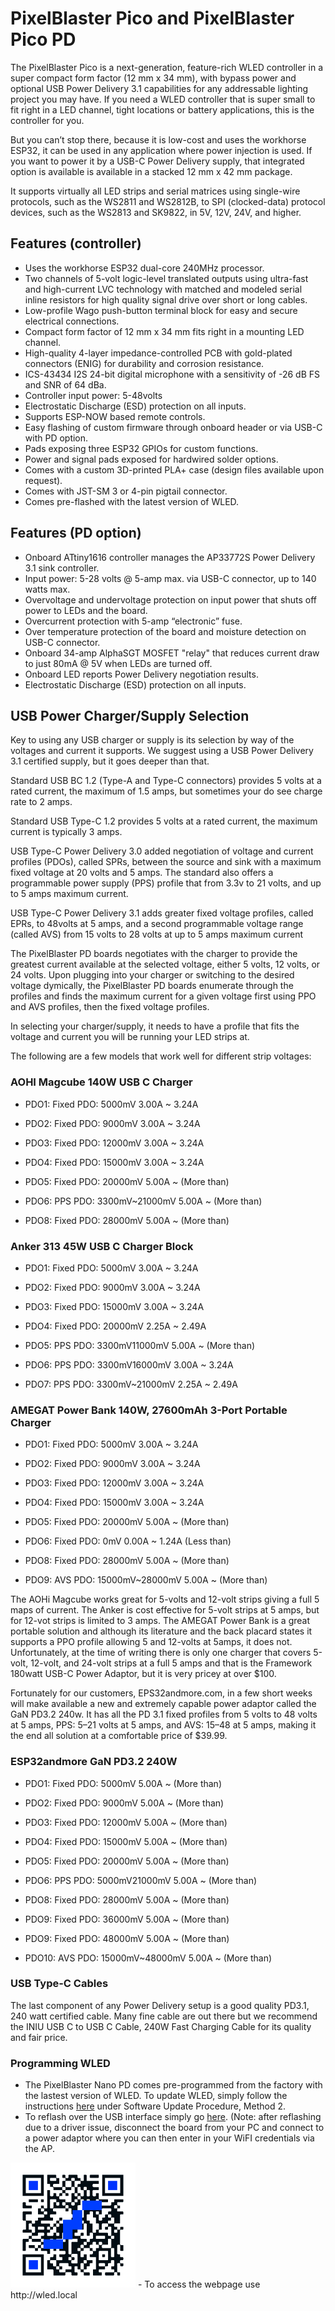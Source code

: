 # PixelBlaster Pico and PixelBlaster Pico PD 

The PixelBlaster Pico is a next-generation, feature-rich WLED controller in a super compact form factor (12 mm x 34 mm), with bypass power and optional USB Power Delivery 3.1 capabilities for any addressable lighting project you may have. If you need a WLED controller that is super small to fit right in a LED channel, tight locations or battery applications, this is the controller for you. 

But you can’t stop there, because it is low-cost and uses the workhorse ESP32, it can be used in any application where power injection is used. If you want to power it by a USB-C Power Delivery supply, that integrated option is available is available in a stacked 12 mm x 42 mm package. 

It supports virtually all LED strips and serial matrices using single-wire protocols, such as the WS2811 and WS2812B, to SPI (clocked-data) protocol devices, such as the WS2813 and SK9822, in 5V, 12V, 24V, and higher. 

## Features (controller) 

- Uses the workhorse ESP32 dual-core 240MHz processor. 
- Two channels of 5-volt logic-level translated outputs using ultra-fast and high-current LVC technology with matched and modeled serial inline resistors for high quality signal drive over short or long cables. 
- Low-profile Wago push-button terminal block for easy and secure electrical connections. 
- Compact form factor of 12 mm x 34 mm fits right in a mounting LED channel. 
- High-quality 4-layer impedance-controlled PCB with gold-plated connectors (ENIG) for durability and corrosion resistance. 
- ICS-43434 I2S 24-bit digital microphone with a sensitivity of -26 dB FS and SNR of 64 dBa. 
- Controller input power: 5-48volts 
- Electrostatic Discharge (ESD) protection on all inputs. 
- Supports ESP-NOW based remote controls. 
- Easy flashing of custom firmware through onboard header or via USB-C with PD option. 
- Pads exposing three ESP32 GPIOs for custom functions. 
- Power and signal pads exposed for hardwired solder options. 
- Comes with a custom 3D-printed PLA+ case (design files available upon request). 
- Comes with JST-SM 3 or 4-pin pigtail connector. 
- Comes pre-flashed with the latest version of WLED. 

## Features (PD option) 

- Onboard ATtiny1616 controller manages the AP33772S Power Delivery 3.1 sink controller. 
- Input power: 5-28 volts @ 5-amp max. via USB-C connector, up to 140 watts max. 
- Overvoltage and undervoltage protection on input power that shuts off power to LEDs and the board. 
- Overcurrent protection with 5-amp “electronic” fuse. 
- Over temperature protection of the board and moisture detection on USB-C connector. 
- Onboard 34-amp AlphaSGT MOSFET "relay" that reduces current draw to just 80mA @ 5V when LEDs are turned off. 
- Onboard LED reports Power Delivery negotiation results. 
- Electrostatic Discharge (ESD) protection on all inputs. 

## USB Power Charger/Supply Selection 

Key to using any USB charger or supply is its selection by way of the voltages and current it supports.  We suggest using a USB Power Delivery 3.1 certified supply, but it goes deeper than that. 

Standard USB BC 1.2 (Type-A and Type-C connectors) provides 5 volts at a rated current, the maximum of 1.5 amps, but sometimes your do see charge rate to 2 amps. 

Standard USB Type-C 1.2 provides 5 volts at a rated current, the maximum current is typically 3 amps. 

USB Type-C Power Delivery 3.0 added negotiation of voltage and current profiles (PDOs), called SPRs, between the source and sink with a maximum fixed voltage at 20 volts and 5 amps.  The standard also offers a programmable power supply (PPS) profile that from 3.3v to 21 volts, and up to 5 amps maximum current. 

USB Type-C Power Delivery 3.1 adds greater fixed voltage profiles, called EPRs, to 48volts at 5 amps, and a second programmable voltage range (called AVS) from 15 volts to 28 volts at up to 5 amps maximum current 

The PixelBlaster PD boards negotiates with the charger to provide the greatest current available at the selected voltage, either 5 volts, 12 volts, or 24 volts.  Upon plugging into your charger or switching to the desired voltage dymically, the PixelBlaster PD boards enumerate through the profiles and finds the maximum current for a given voltage first using PPO and AVS profiles, then the fixed voltage profiles. 

In selecting your charger/supply, it needs to have a profile that fits the voltage and current you will be running your LED strips at. 

The following are a few models that work well for different strip voltages: 

 

### AOHI Magcube 140W USB C Charger 

- PDO1: Fixed PDO: 5000mV 3.00A ~ 3.24A 

- PDO2: Fixed PDO: 9000mV 3.00A ~ 3.24A 

- PDO3: Fixed PDO: 12000mV 3.00A ~ 3.24A 

- PDO4: Fixed PDO: 15000mV 3.00A ~ 3.24A 

- PDO5: Fixed PDO: 20000mV 5.00A ~ (More than) 

- PDO6: PPS PDO: 3300mV~21000mV 5.00A ~ (More than) 

- PDO8: Fixed PDO: 28000mV 5.00A ~ (More than) 

 

### Anker 313 45W USB C Charger Block 

- PDO1: Fixed PDO: 5000mV 3.00A ~ 3.24A 

- PDO2: Fixed PDO: 9000mV 3.00A ~ 3.24A 

- PDO3: Fixed PDO: 15000mV 3.00A ~ 3.24A 

- PDO4: Fixed PDO: 20000mV 2.25A ~ 2.49A 

- PDO5: PPS PDO: 3300mV11000mV 5.00A ~ (More than) 

- PDO6: PPS PDO: 3300mV16000mV 3.00A ~ 3.24A 

- PDO7: PPS PDO: 3300mV~21000mV 2.25A ~ 2.49A 

 

### AMEGAT Power Bank 140W, 27600mAh 3-Port Portable Charger 

- PDO1: Fixed PDO: 5000mV 3.00A ~ 3.24A 

- PDO2: Fixed PDO: 9000mV 3.00A ~ 3.24A 

- PDO3: Fixed PDO: 12000mV 3.00A ~ 3.24A 

- PDO4: Fixed PDO: 15000mV 3.00A ~ 3.24A 

- PDO5: Fixed PDO: 20000mV 5.00A ~ (More than) 

- PDO6: Fixed PDO: 0mV 0.00A ~ 1.24A (Less than) 

- PDO8: Fixed PDO: 28000mV 5.00A ~ (More than) 

- PDO9: AVS PDO: 15000mV~28000mV 5.00A ~ (More than) 

The AOHi Magcube works great for 5-volts and 12-volt strips giving a full 5 maps of current. The Anker is cost effective for 5-volt strips at 5 amps, but for 12-vot strips is limited to 3 amps.  The AMEGAT Power Bank is a great portable solution and although its literature and the back placard states it supports a PPO profile allowing 5 and 12-volts at 5amps, it does not. Unfortunately, at the time of writing there is only one charger that covers 5-volt, 12-volt, and 24-volt strips at a full 5 amps and that is the Framework 180watt USB-C Power Adaptor, but it is very pricey at over $100. 

Fortunately for our customers, EPS32andmore.com, in a few short weeks will make available a new and extremely capable power adaptor called the GaN PD3.2 240w. It has all the PD 3.1 fixed profiles from 5 volts to 48 volts at 5 amps, PPS: 5–21 volts at 5 amps, and AVS: 15–48 at 5 amps, making it the end all solution at a comfortable price of $39.99. 

### ESP32andmore GaN PD3.2 240W 

- PDO1: Fixed PDO: 5000mV 5.00A ~ (More than) 

- PDO2: Fixed PDO: 9000mV 5.00A ~ (More than) 

- PDO3: Fixed PDO: 12000mV 5.00A ~ (More than) 

- PDO4: Fixed PDO: 15000mV 5.00A ~ (More than) 

- PDO5: Fixed PDO: 20000mV 5.00A ~ (More than) 

- PDO6: PPS PDO: 5000mV21000mV 5.00A ~ (More than) 

- PDO8: Fixed PDO: 28000mV 5.00A ~ (More than) 

- PDO9: Fixed PDO: 36000mV 5.00A ~ (More than) 

- PDO9: Fixed PDO: 48000mV 5.00A ~ (More than) 

- PDO10: AVS PDO: 15000mV~48000mV 5.00A ~ (More than) 

### USB Type-C Cables

The last component of any Power Delivery setup is a good quality PD3.1, 240 watt certified cable. Many fine cable are out there but we recommend the INIU USB C to USB C Cable, 240W Fast Charging Cable for its quality and fair price. 

### Programming WLED

- The PixelBlaster Nano PD comes pre-programmed from the factory with the lastest version of WLED.  To update WLED, simply follow the instructions [here](https://kno.wled.ge/basics/getting-started/) under Software Update Procedure, Method 2.
- To reflash over the USB interface simply go [here](https://install.wled.me/). (Note: after reflashing due to a driver issue, disconnect the board from your PC and connect to a power adaptor where you can then enter in your WiFI credentials via the AP.
<img src="work/WLED-QR-Connect-WB.png" width=200>
- To access the webpage use http://wled.local
  

